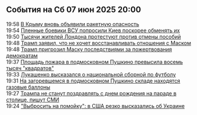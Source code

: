 <h2>События на Сб 07 июн 2025 20:00</h2><!--2025-06-07 19:58:50-->
<div class="rssn">
  <div><span class="smaller gray hspace">19:58</span> <a class="nodecor" href="https://ria.ru/20250607/krym-2021554467.html">В Крыму вновь объявили ракетную опасность</a></div>
</div>
<div class="rssn">
  <div><span class="smaller gray hspace">19:54</span> <a class="nodecor" href="https://ria.ru/20250607/vsu-2021553504.html">Пленные боевики ВСУ попросили Киев поскорее обменять их</a></div>
</div>
<div class="rssn">
  <div><span class="smaller gray hspace">19:50</span> <a class="nodecor" href="https://ria.ru/20250607/demonstratsiyai-2021552823.html">Тысячи жителей Лондона протестуют против отмены пособий</a></div>
</div>
<div class="rssn">
  <div><span class="smaller gray hspace">19:48</span> <a class="nodecor" href="https://ria.ru/20250607/ssha-2021552692.html">Трамп заявил, что не хочет восстанавливать отношения с Маском</a></div>
</div>
<div class="rssn">
  <div><span class="smaller gray hspace">19:48</span> <a class="nodecor" href="https://ria.ru/20250607/tramp-2021552589.html">Трамп пригрозил Маску последствиями за пожертвования демократам</a></div>
</div>
<div class="rssn">
  <div><span class="smaller gray hspace">19:37</span> <a class="nodecor" href="https://ria.ru/20250607/pozhar-2021551918.html">Площадь пожара в подмосковном Пушкино превысила восемь тысяч "квадратов"</a></div>
</div>
<div class="rssn">
  <div><span class="smaller gray hspace">19:33</span> <a class="nodecor" href="https://rsport.ria.ru/20250607/futbol-2021551666.html">Лукашенко высказался о национальной сборной по футболу</a></div>
</div>
<div class="rssn">
  <div><span class="smaller gray hspace">19:31</span> <a class="nodecor" href="https://ria.ru/20250607/pozhar-2021551507.html">На загоревшемся в подмосковном Пушкино складе находятся газовые баллоны</a></div>
</div>
<div class="rssn">
  <div><span class="smaller gray hspace">19:27</span> <a class="nodecor" href="https://ria.ru/20250607/tramp-2021551077.html">Трампа не станут поздравлять с днем рождения на параде в столице, пишут СМИ</a></div>
</div>
<div class="rssn">
  <div><span class="smaller gray hspace">19:24</span> <a class="nodecor" href="https://ria.ru/20250607/ukraina-2021550620.html">"Выбросить на помойку": в США резко высказались об Украине</a></div>
</div>